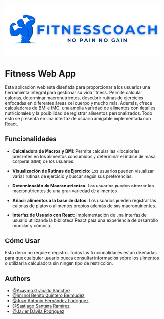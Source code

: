 
![Logo](./src/images/icons/icon-3.png)


## 
# Fitness Web App
Esta aplicación web está diseñada para proporcionar a los usuarios una herramienta integral para gestionar su vida fitness. Permite calcular calorías, determinar macronutrientes, descubrir rutinas de ejercicios enfocadas en diferentes áreas del cuerpo y mucho más. Además, ofrece calculadoras de BMI e IMC, una amplia variedad de alimentos con detalles nutricionales y la posibilidad de registrar alimentos personalizados. Todo esto se presenta en una interfaz de usuario amigable implementada con React.

## Funcionalidades

- **Calculadora de Macros y BMI**: Permite calcular las kilocalorías presentes en los alimentos consumidos y determinar el índice de masa corporal (BMI) de los usuarios.

- **Visualización de Rutinas de Ejercicio**: Los usuarios pueden visualizar varias rutinas de ejercicio y buscar según sus preferencias.

- **Determinación de Macronutrientes**: Los usuarios pueden obtener los macronutrientes de una gran variedad de alimentos.

- **Añadir alimentos a la base de datos**: Los usuarios pueden registrar las calorías de platos o alimentos propios además de sus macronutrientes.

- **Interfaz de Usuario con React**: Implementación de una interfaz de usuario utilizando la biblioteca React para una experiencia de desarrollo modular y cómoda.

## Cómo Usar

Esta demo no requiere registro. Todas las funcionalidades están diseñadas para que cualquier usuario pueda consultar información sobre los alimentos o utilizar la calculadora sin ningún tipo de restricción.

## Authors

- [@Acaymo Granado Sánchez](https://github.com/acaOficial)
- [@Imanol Benito Quintero Bermúdez](https://github.com/imanolqb)
- [@Juan Antonio Hernández Rodríguez](https://github.com/ULPGCJuan)
- [@Santiago Santana Ramírez](https://github.com/Tiago1615)
- [@Javier Dávila Rodríguez](https://github.com/javi9davi)

